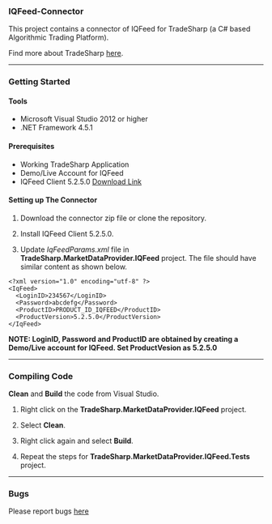 ### IQFeed-Connector

This project contains a connector of IQFeed for TradeSharp (a C# based Algorithmic Trading Platform).

Find more about TradeSharp [here](https://www.tradesharp.se/).

***

### Getting Started

#### Tools

+ Microsoft Visual Studio 2012 or higher
+ .NET Framework 4.5.1

#### Prerequisites

+ Working TradeSharp Application
+ Demo/Live Account for IQFeed 
+ IQFeed Client 5.2.5.0 [Download Link](http://www.iqfeed.net/index.cfm?displayaction=support&section=download)

#### Setting up The Connector

1. Download the connector zip file or clone the repository.

2. Install IQFeed Client 5.2.5.0.

3. Update *IqFeedParams.xml* file in **TradeSharp.MarketDataProvider.IQFeed** project. The file should have similar content as shown below.
```
<?xml version="1.0" encoding="utf-8" ?>
<IqFeed>
  <LoginID>234567</LoginID>
  <Password>abcdefg</Password>
  <ProductID>PRODUCT_ID_IQFEED</ProductID>
  <ProductVersion>5.2.5.0</ProductVersion>
</IqFeed>
```

**NOTE: LoginID, Password and ProductID are obtained by creating a Demo/Live account for IQFeed. Set ProductVesion as 5.2.5.0**

***

### Compiling Code

**Clean** and **Build** the code from Visual Studio. 

1. Right click on the **TradeSharp.MarketDataProvider.IQFeed** project.

2. Select **Clean**.

3. Right click again and select **Build**.

4. Repeat the steps for **TradeSharp.MarketDataProvider.IQFeed.Tests** project.

***

### Bugs

Please report bugs [here](https://github.com/trade-nexus/bugs)
